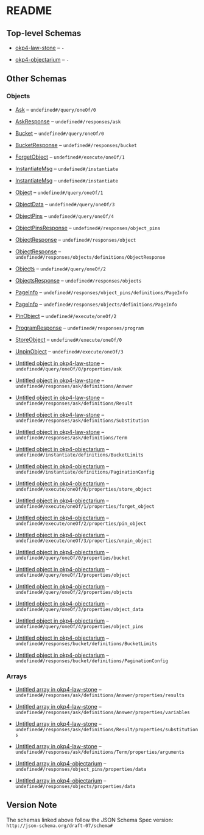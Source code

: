 # README

## Top-level Schemas

*   [okp4-law-stone](./okp4-law-stone.md "Law StoneOverviewThe okp4-law-stone smart contract aims to provide GaaS (i") – `-`

*   [okp4-objectarium](./okp4-objectarium.md "ObjectariumOverviewThe okp4-objectarium smart contract enables the storage of arbitrary objects in any Cosmos blockchains using the CosmWasm framework") – `-`

## Other Schemas

### Objects

*   [Ask](./okp4-law-stone-querymsg-oneof-ask.md "If not broken, ask the logic module the provided query with the law program loaded") – `undefined#/query/oneOf/0`

*   [AskResponse](./okp4-law-stone-responses-askresponse.md) – `undefined#/responses/ask`

*   [Bucket](./okp4-objectarium-querymsg-oneof-bucket.md "Bucket returns the bucket information") – `undefined#/query/oneOf/0`

*   [BucketResponse](./okp4-objectarium-responses-bucketresponse.md "BucketResponse is the response of the Bucket query") – `undefined#/responses/bucket`

*   [ForgetObject](./okp4-objectarium-executemsg-oneof-forgetobject.md "ForgetObject first unpin the object from the bucket for the considered sender, then remove it from the storage if it is not pinned anymore") – `undefined#/execute/oneOf/1`

*   [InstantiateMsg](./okp4-law-stone-instantiatemsg.md "Instantiate message") – `undefined#/instantiate`

*   [InstantiateMsg](./okp4-objectarium-instantiatemsg.md "Instantiate messages") – `undefined#/instantiate`

*   [Object](./okp4-objectarium-querymsg-oneof-object.md "Object returns the object information with the given id") – `undefined#/query/oneOf/1`

*   [ObjectData](./okp4-objectarium-querymsg-oneof-objectdata.md "ObjectData returns the content of the object with the given id") – `undefined#/query/oneOf/3`

*   [ObjectPins](./okp4-objectarium-querymsg-oneof-objectpins.md "ObjectPins returns the list of addresses that pinned the object with the given id with support for pagination") – `undefined#/query/oneOf/4`

*   [ObjectPinsResponse](./okp4-objectarium-responses-objectpinsresponse.md "ObjectPinsResponse is the response of the GetObjectPins query") – `undefined#/responses/object_pins`

*   [ObjectResponse](./okp4-objectarium-responses-objectresponse.md "ObjectResponse is the response of the Object query") – `undefined#/responses/object`

*   [ObjectResponse](./okp4-objectarium-responses-objectsresponse-definitions-objectresponse.md "ObjectResponse is the response of the Object query") – `undefined#/responses/objects/definitions/ObjectResponse`

*   [Objects](./okp4-objectarium-querymsg-oneof-objects.md "Objects returns the list of objects in the bucket with support for pagination") – `undefined#/query/oneOf/2`

*   [ObjectsResponse](./okp4-objectarium-responses-objectsresponse.md "ObjectsResponse is the response of the Objects query") – `undefined#/responses/objects`

*   [PageInfo](./okp4-objectarium-responses-objectpinsresponse-definitions-pageinfo.md "PageInfo is the page information returned for paginated queries") – `undefined#/responses/object_pins/definitions/PageInfo`

*   [PageInfo](./okp4-objectarium-responses-objectsresponse-definitions-pageinfo.md "PageInfo is the page information returned for paginated queries") – `undefined#/responses/objects/definitions/PageInfo`

*   [PinObject](./okp4-objectarium-executemsg-oneof-pinobject.md "PinObject pins the object in the bucket for the considered sender") – `undefined#/execute/oneOf/2`

*   [ProgramResponse](./okp4-law-stone-responses-programresponse.md "ProgramResponse carry elements to locate the program in a okp4-objectarium contract") – `undefined#/responses/program`

*   [StoreObject](./okp4-objectarium-executemsg-oneof-storeobject.md "StoreObject store an object to the bucket and make the sender the owner of the object") – `undefined#/execute/oneOf/0`

*   [UnpinObject](./okp4-objectarium-executemsg-oneof-unpinobject.md "UnpinObject unpins the object in the bucket for the considered sender") – `undefined#/execute/oneOf/3`

*   [Untitled object in okp4-law-stone](./okp4-law-stone-querymsg-oneof-ask-properties-ask.md) – `undefined#/query/oneOf/0/properties/ask`

*   [Untitled object in okp4-law-stone](./okp4-law-stone-responses-askresponse-definitions-answer.md) – `undefined#/responses/ask/definitions/Answer`

*   [Untitled object in okp4-law-stone](./okp4-law-stone-responses-askresponse-definitions-result.md) – `undefined#/responses/ask/definitions/Result`

*   [Untitled object in okp4-law-stone](./okp4-law-stone-responses-askresponse-definitions-substitution.md) – `undefined#/responses/ask/definitions/Substitution`

*   [Untitled object in okp4-law-stone](./okp4-law-stone-responses-askresponse-definitions-term.md) – `undefined#/responses/ask/definitions/Term`

*   [Untitled object in okp4-objectarium](./okp4-objectarium-instantiatemsg-definitions-bucketlimits.md "BucketLimits is the type of the limits of a bucket") – `undefined#/instantiate/definitions/BucketLimits`

*   [Untitled object in okp4-objectarium](./okp4-objectarium-instantiatemsg-definitions-paginationconfig.md "PaginationConfig is the type carrying configuration for paginated queries") – `undefined#/instantiate/definitions/PaginationConfig`

*   [Untitled object in okp4-objectarium](./okp4-objectarium-executemsg-oneof-storeobject-properties-store_object.md) – `undefined#/execute/oneOf/0/properties/store_object`

*   [Untitled object in okp4-objectarium](./okp4-objectarium-executemsg-oneof-forgetobject-properties-forget_object.md) – `undefined#/execute/oneOf/1/properties/forget_object`

*   [Untitled object in okp4-objectarium](./okp4-objectarium-executemsg-oneof-pinobject-properties-pin_object.md) – `undefined#/execute/oneOf/2/properties/pin_object`

*   [Untitled object in okp4-objectarium](./okp4-objectarium-executemsg-oneof-unpinobject-properties-unpin_object.md) – `undefined#/execute/oneOf/3/properties/unpin_object`

*   [Untitled object in okp4-objectarium](./okp4-objectarium-querymsg-oneof-bucket-properties-bucket.md) – `undefined#/query/oneOf/0/properties/bucket`

*   [Untitled object in okp4-objectarium](./okp4-objectarium-querymsg-oneof-object-properties-object.md) – `undefined#/query/oneOf/1/properties/object`

*   [Untitled object in okp4-objectarium](./okp4-objectarium-querymsg-oneof-objects-properties-objects.md) – `undefined#/query/oneOf/2/properties/objects`

*   [Untitled object in okp4-objectarium](./okp4-objectarium-querymsg-oneof-objectdata-properties-object_data.md) – `undefined#/query/oneOf/3/properties/object_data`

*   [Untitled object in okp4-objectarium](./okp4-objectarium-querymsg-oneof-objectpins-properties-object_pins.md) – `undefined#/query/oneOf/4/properties/object_pins`

*   [Untitled object in okp4-objectarium](./okp4-objectarium-responses-bucketresponse-definitions-bucketlimits.md "BucketLimits is the type of the limits of a bucket") – `undefined#/responses/bucket/definitions/BucketLimits`

*   [Untitled object in okp4-objectarium](./okp4-objectarium-responses-bucketresponse-definitions-paginationconfig.md "PaginationConfig is the type carrying configuration for paginated queries") – `undefined#/responses/bucket/definitions/PaginationConfig`

### Arrays

*   [Untitled array in okp4-law-stone](./okp4-law-stone-responses-askresponse-definitions-answer-properties-results.md) – `undefined#/responses/ask/definitions/Answer/properties/results`

*   [Untitled array in okp4-law-stone](./okp4-law-stone-responses-askresponse-definitions-answer-properties-variables.md) – `undefined#/responses/ask/definitions/Answer/properties/variables`

*   [Untitled array in okp4-law-stone](./okp4-law-stone-responses-askresponse-definitions-result-properties-substitutions.md) – `undefined#/responses/ask/definitions/Result/properties/substitutions`

*   [Untitled array in okp4-law-stone](./okp4-law-stone-responses-askresponse-definitions-term-properties-arguments.md) – `undefined#/responses/ask/definitions/Term/properties/arguments`

*   [Untitled array in okp4-objectarium](./okp4-objectarium-responses-objectpinsresponse-properties-data.md "The list of addresses that pinned the object") – `undefined#/responses/object_pins/properties/data`

*   [Untitled array in okp4-objectarium](./okp4-objectarium-responses-objectsresponse-properties-data.md "The list of objects in the bucket") – `undefined#/responses/objects/properties/data`

## Version Note

The schemas linked above follow the JSON Schema Spec version: `http://json-schema.org/draft-07/schema#`
